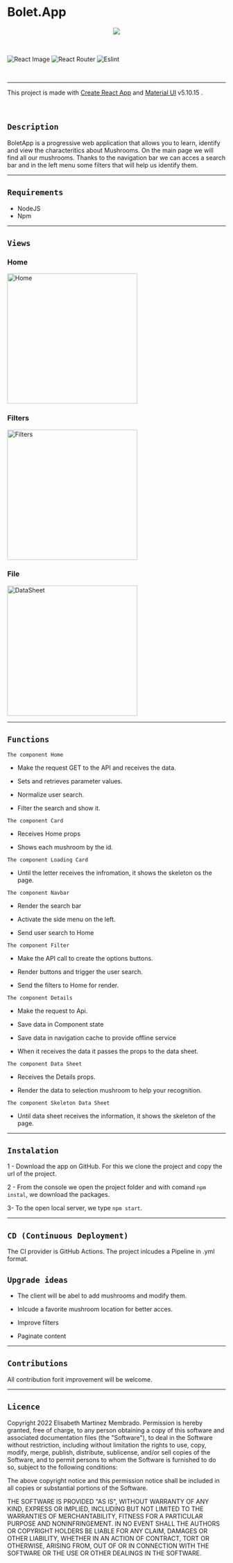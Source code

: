 # Bolet.App


<center>
<img src="./public/bolet.png">
</center>

<br>
<br>

 ![React Image](https://badges.aleen42.com/src/react.svg)
 ![React Router](https://badges.aleen42.com/src/react-router.svg)
![Eslint](https://badges.aleen42.com/src/eslint.svg)

<br>

---

This project is made with [Create React App](https://github.com/facebook/create-react-app) and [Material UI](https://mui.com/) v5.10.15 .

<br>

## `Description`

BoletApp is a progressive web application that allows you to learn, identify and view the characteritics about Mushrooms. 
On the main page we will find all our mushrooms.
Thanks to the navigation bar we can acces a search bar and in the left menu some filters that will help us identify them.

---
## `Requirements` 
* NodeJS
* Npm
---

## `Views`
### Home
<img src="./public/HomeRedi.jpeg" alt="Home" width="300"/>

### Filters
<img src="./public/Filter.jpeg" alt="Filters" width="300"/>

### File
<img src="./public/Ficharedi.jpeg" alt="DataSheet" width="300"/>

---

## `Functions`

`The component Home`

- Make the request GET to the API and receives the data.

- Sets and retrieves parameter values.

- Normalize user search.

- Filter the search and show it.

`The component Card`

- Receives Home props

- Shows each mushroom by the id.

`The component Loading Card`

- Until the letter receives the infromation, it shows the skeleton os the page.

`The component Navbar`

- Render the search bar

- Activate the side menu on the left.

- Send user search to Home

`The component Filter`

- Make the API call to create the options buttons.

- Render buttons and trigger the user search.

- Send the filters to Home for render.

`The component Details`

- Make the request to Api.

- Save data in Component state

- Save data in navigation cache to provide offline service

- When it receives the data it passes the props to the data sheet.

`The component Data Sheet`

- Receives the Details props.

- Render the data to selection mushroom to help your recognition.

`The component Skeleton Data Sheet`

-  Until data sheet receives the information, it shows the skeleton of the page.

---
## `Instalation`



1 - Download the app on GitHub. For this we clone the project and copy the url of the project.

2 - From the console we open the project folder and with comand `npm instal`, we download the packages.

3- To the open local server, we type `npm start`.

---

## `CD (Continuous Deployment)`

The CI provider is GitHub Actions.
The project inlcudes a Pipeline in .yml format.

## `Upgrade ideas`

* The client will be abel to add mushrooms and modify them.

* Inlcude a favorite mushroom location for better acces.

* Improve filters

* Paginate content
---

## `Contributions`

All contribution forit improvement will be welcome.

---


## `Licence`

Copyright 2022 Elisabeth Martinez Membrado.
Permission is hereby granted, free of charge, to any person obtaining a copy of this software and associated documentation files (the "Software"), to deal in the Software without restriction, including without limitation the rights to use, copy, modify, merge, publish, distribute, sublicense, and/or sell copies of the Software, and to permit persons to whom the Software is furnished to do so, subject to the following conditions:

The above copyright notice and this permission notice shall be included in all copies or substantial portions of the Software.

THE SOFTWARE IS PROVIDED "AS IS", WITHOUT WARRANTY OF ANY KIND, EXPRESS OR IMPLIED, INCLUDING BUT NOT LIMITED TO THE WARRANTIES OF MERCHANTABILITY, FITNESS FOR A PARTICULAR PURPOSE AND NONINFRINGEMENT. IN NO EVENT SHALL THE AUTHORS OR COPYRIGHT HOLDERS BE LIABLE FOR ANY CLAIM, DAMAGES OR OTHER LIABILITY, WHETHER IN AN ACTION OF CONTRACT, TORT OR OTHERWISE, ARISING FROM, OUT OF OR IN CONNECTION WITH THE SOFTWARE OR THE USE OR OTHER DEALINGS IN THE SOFTWARE.


